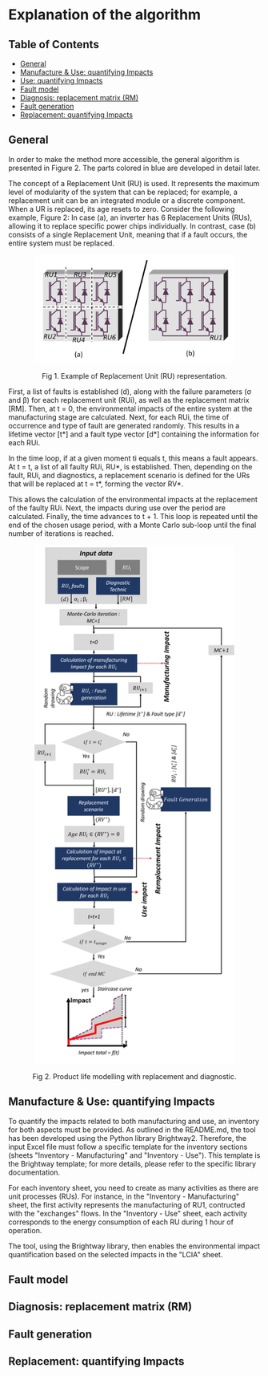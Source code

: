 # Explanation of the algorithm

## Table of Contents
- [General](#general)
- [Manufacture & Use: quantifying Impacts](#manufacture-and-use-quantifying-impacts)
- [Use: quantifying Impacts](#use-quantifying-impacts)
- [Fault model](#fault-model)
- [Diagnosis: replacement matrix (RM)](#Diagnosis-replacement-matrix-RM)
- [Fault generation](#Fault-generation)
- [Replacement: quantifying Impacts](#Replacement-quantifying-Impacts)

## General
In order to make the method more accessible, the general algorithm is presented in Figure 2. The parts colored in blue are developed in detail later.

The concept of a Replacement Unit (RU) is used. It represents the maximum level of modularity of the system that can be replaced; for example, a replacement unit can be an integrated module or a discrete component. When a UR is replaced, its age resets to zero. Consider the following example, Figure 2: In case (a), an inverter has 6 Replacement Units (RUs), allowing it to replace specific power chips individually. In contrast, case (b) consists of a single Replacement Unit, meaning that if a fault occurs, the entire system must be replaced.
<div align="center">
    <img src="../Images/RU.png" width="400"/>
    <p>Fig 1. Example of Replacement Unit (RU) representation.
</div> 

First, a list of faults is established (d), along with the failure parameters (σ and β) for each replacement unit (RUi), as well as the replacement matrix [RM]. Then, at t = 0, the environmental impacts of the entire system at the manufacturing stage are calculated. Next, for each RUi, the time of occurrence and type of fault are generated randomly. This results in a lifetime vector [t*] and a fault type vector [d*] containing the information for each RUi.

In the time loop, if at a given moment ti equals t, this means a fault appears. At t = t, a list of all faulty RUi, RU*, is established. Then, depending on the fault, RUi, and diagnostics, a replacement scenario is defined for the URs that will be replaced at t = t*, forming the vector RV*.

This allows the calculation of the environmental impacts at the replacement of the faulty RUi. Next, the impacts during use over the period are calculated. Finally, the time advances to t + 1. This loop is repeated until the end of the chosen usage period, with a Monte Carlo sub-loop until the final number of iterations is reached.

<div align="center">
    <img src="../Images/Algorithm.png" width="400"/>
    <p>Fig 2. Product life modelling with replacement and diagnostic.
</div>

## Manufacture & Use: quantifying Impacts
To quantify the impacts related to both manufacturing and use, an inventory for both aspects must be provided. As outlined in the README.md, the tool has been developed using the Python library Brightway2. Therefore, the input Excel file must follow a specific template for the inventory sections (sheets "Inventory - Manufacturing" and "Inventory - Use"). This template is the Brightway template; for more details, please refer to the specific library documentation.

For each inventory sheet, you need to create as many activities as there are unit processes (RUs). For instance, in the "Inventory - Manufacturing" sheet, the first activity represents the manufacturing of RU1, contructed with the "exchanges" flows. In the "Inventory - Use" sheet, each activity corresponds to the energy consumption of each RU during 1 hour of operation.

The tool, using the Brightway library, then enables the environmental impact quantification based on the selected impacts in the "LCIA" sheet.


## Fault model

##  Diagnosis: replacement matrix (RM)

##  Fault generation

##  Replacement: quantifying Impacts



